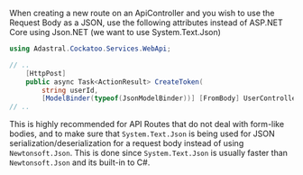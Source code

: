 When creating a new route on an ApiController and you wish to use the Request Body as a JSON, use the following attributes instead of ASP.NET Core using Json.NET (we want to use System.Text.Json)
```csharp
using Adastral.Cockatoo.Services.WebApi;

// ..
    [HttpPost]
    public async Task<ActionResult> CreateToken(
        string userId,
        [ModelBinder(typeof(JsonModelBinder))] [FromBody] UserControllerApiV1CreateTokenRequest)
// ..
```

This is highly recommended for API Routes that do not deal with form-like bodies, and to make sure that `System.Text.Json` is being used for JSON serialization/deserialization for a request body instead of using `Newtonsoft.Json`. This is done since `System.Text.Json` is usually faster than `Newtonsoft.Json` and its built-in to C#.